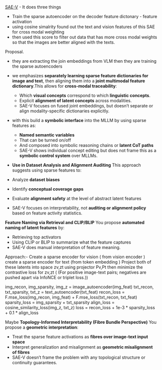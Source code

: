 [SAE-V](https://arxiv.org/pdf/2502.17514) - It does three things
- Train the sparse autoencoder on the decoder feature dictonary - feature activation
- using cosine simalrity found out the text and vision features of this SAE for cross modal weighting
- then used this score to filter out data that has more cross modal weights so that the images are better aligned with the texts.

Proposal.
- they are extracting the join embeddings from VLM then they are training the sparse autoencoders
- we emphasizes **separately learning sparse feature dictionaries for image and text**, then aligning them into a **joint multimodal feature dictionary**.This allows for **cross-modal traceability**:
	 - Which **visual concepts** correspond to which **linguistic concepts**.
    - Explicit **alignment of latent concepts** across modalities.
    - SAE-V focuses on fused joint embeddings, but doesn’t separate or align modality-specific dictionaries explicitly.

- with this build a **symbolic interface** into the MLLM by using sparse features as:
	- **Named semantic variables**
	- That can be turned on/off
	- And composed into symbolic reasoning chains or **latent CoT paths**
	- SAE-V shows individual concept editing but does not frame this as a **symbolic control system** over MLLMs.

- **Use in Dataset Analysis and Alignment Auditing**
This approach suggests using sparse features to:
- Analyze **dataset biases**
- Identify **conceptual coverage gaps**
- Evaluate **alignment safety** at the level of abstract latent features
- SAE-V focuses on interpretability, not **auditing or alignment policy** based on feature activity statistics.

**Feature Naming via Retrieval and CLIP/BLIP**
You propose **automated naming of latent features** by:
- Retrieving top activators
- Using CLIP or BLIP to summarize what the feature captures
- SAE-V does manual interpretation of feature meaning.


Approach:-
Create a sparse encoder for vision ( from vision encoder )
create a sparse encoder for text (from token embedding )
Project both of these latents into space zv,zt using projector Pv,Pt
then minimize the contrastive loss for zv,zt ( (For positive image-text pairs; negatives are pushed apart via InfoNCE or triplet loss.))

img_recon, img_sparsity, img_z = image_autoencoder(img_feat)
txt_recon, txt_sparsity, txt_z = text_autoencoder(txt_feat)
recon_loss = F.mse_loss(img_recon, img_feat) + F.mse_loss(txt_recon, txt_feat)
sparsity_loss = img_sparsity + txt_sparsity
align_loss = cosine_similarity_loss(img_z, txt_z)
loss = recon_loss + 1e-3 * sparsity_loss + 0.1 * align_loss










Maybe
**Topology-Informed Interpretability (Fibre Bundle Perspective)**
You propose a **geometric interpretation**:
- Treat the sparse feature activations as **fibres over image-text input space**
- Interpret generalization and misalignment as **geometric misalignment of fibres**
- SAE-V doesn’t frame the problem with any topological structure or continuity guarantees.